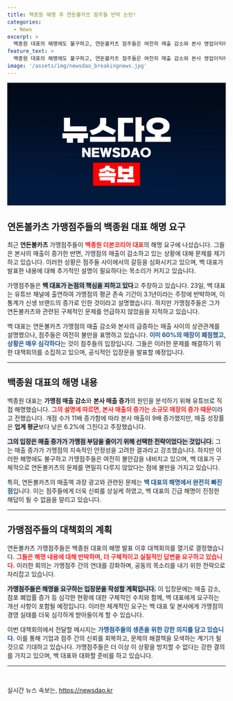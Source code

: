 ```yaml
---
title: 백종원 해명 후 연돈볼카츠 점주들 반박 논란!
categories:
  - News
excerpt: >
  백종원 대표의 해명에도 불구하고, 연돈볼카츠 점주들은 여전히 매출 감소와 본사 영업이익에 불만을 토로하며 대책회의를 통해 강력 대응할 계획이다. 논란은 계속된다!
feature_text: >
  백종원 대표의 해명에도 불구하고, 연돈볼카츠 점주들은 여전히 매출 감소와 본사 영업이익에 불만을 토로하며 대책회의를 통해 강력 대응할 계획이다. 논란은 계속된다!
image: '/assets/img/newsdao_breakingnews.jpg'
---
```


<p><img src="/assets/img/newsdao_breakingnews.jpg" alt="implanttips 속보" /></p>

<h2 data-ke-size="size26">연돈볼카츠 가맹점주들의 백종원 대표 해명 요구</h2>

<p data-ke-size="size16">최근 <b>연돈볼카츠</b> 가맹점주들이 <b><span style="color: #ee2323;">백종원 더본코리아 대표</span></b>의 해명 요구에 나섰습니다. 그들은 본사의 매출이 증가한 반면, 가맹점의 매출이 감소하고 있는 상황에 대해 문제를 제기하고 있습니다. 이러한 상황은 점주들 사이에서의 갈등을 심화시키고 있으며, 백 대표가 발표한 내용에 대해 추가적인 설명이 필요하다는 목소리가 커지고 있습니다.</p>

<p data-ke-size="size16">가맹점주들은 <b><span style="background-color: #21538527;">백 대표가 논점의 핵심을 피하고 있다</span></b>고 주장하고 있습니다. 23일, 백 대표는 유튜브 채널에 출연하여 가맹점의 평균 존속 기간이 3.1년이라는 주장에 반박하며, 이 통계가 신생 브랜드의 증가로 인한 것이라고 설명했습니다. 하지만 가맹점주들은 그가 연돈볼카츠와 관련된 구체적인 문제를 언급하지 않았음을 지적하고 있습니다.</p>

<p data-ke-size="size16">백 대표는 연돈볼카츠 가맹점의 매출 감소와 본사의 급증하는 매출 사이의 상관관계를 설명했으나, 점주들은 여전히 불만을 표명하고 있습니다. <b><span style="color: #1a5490;">이미 60%의 매장이 폐점했고, 상황은 매우 심각하다</span></b>는 것이 점주들의 입장입니다. 그들은 이러한 문제를 해결하기 위한 대책회의를 소집하고 있으며, 공식적인 입장문을 발표할 예정입니다.</p>

<hr>

<h2 data-ke-size="size26">백종원 대표의 해명 내용</h2>

<p data-ke-size="size16">백종원 대표는 <b>가맹점 매출 감소</b>와 <b>본사 매출 증가</b>의 원인을 분석하기 위해 유튜브로 직접 해명했습니다. <b><span style="color: #ee2323;">그의 설명에 따르면, 본사 매출의 증가는 소규모 매장의 증가 때문</span></b>이라고 전했습니다. 개점 수가 11배 증가함에 따라 본사 매출이 9배 증가했지만, 매출 성장률은 <b>업계 평균</b>보다 낮은 6.2%에 그친다고 주장했습니다.</p>

<p data-ke-size="size16"><b><span style="background-color: #21538527;">그의 입장은 매출 증가가 가맹점 부담을 줄이기 위해 선택한 전략이었다는 것입니다.</span></b> 그는 매출 증가가 가맹점의 지속적인 안정성을 고려한 결과라고 강조했습니다. 하지만 이러한 해명에도 불구하고 가맹점주들은 여전히 불안감을 내비치고 있으며, 백 대표가 구체적으로 연돈볼카츠의 문제를 면밀히 다루지 않았다는 점에 불만을 가지고 있습니다.</p>

<p data-ke-size="size16">특히, 연돈볼카츠의 매출액 과장 광고와 관련된 문제는 <b><span style="color: #1a5490;">백 대표의 해명에서 완전히 빠진 점</span></b>입니다. 이는 점주들에게 더욱 신뢰를 상실케 하였고, 백 대표의 긴급 해명이 진정한 해답이 될 수 없음을 알리고 있습니다.</p>

<hr>

<h2 data-ke-size="size26">가맹점주들의 대책회의 계획</h2>

<p data-ke-size="size16">연돈볼카츠 가맹점주들은 백종원 대표의 해명 발표 이후 대책회의를 열기로 결정했습니다. <b><span style="color: #ee2323;">그들은 해명 내용에 대해 반박하며, 더 구체적이고 실질적인 답변을 요구하고 있습니다.</span></b> 이러한 회의는 가맹점주 간의 연대를 강화하며, 공동의 목소리를 내기 위한 전략으로 자리잡고 있습니다.</p>

<p data-ke-size="size16"><b><span style="background-color: #21538527;">가맹점주들은 해명을 요구하는 입장문을 작성할 계획입니다.</span></b> 이 입장문에는 매출 감소, 점포 폐업률 증가 등 심각한 현황에 대한 구체적인 수치와 함께, 백 대표에게 요구하는 개선 사항이 포함될 예정입니다. 이러한 체계적인 요구는 백 대표 및 본사에게 가맹점의 경영 실태를 더욱 심각하게 받아들이게 할 수 있습니다.</p>

<p data-ke-size="size16">이번 대책회의에서 전달할 메시지는 <b><span style="color: #1a5490;">가맹점주들의 생존을 위한 강한 의지를 담고 있습니다.</span></b> 이를 통해 기업과 점주 간의 신뢰를 회복하고, 문제의 해결책을 모색하는 계기가 될 것으로 기대하고 있습니다. 가맹점주들은 더 이상 이 상황을 방치할 수 없다는 강한 결의를 가지고 있으며, 백 대표와 대화할 준비를 하고 있습니다.</p>

<hr>

<p data-ke-size="size16">&nbsp;</p>
실시간 뉴스 속보는, <a href="https://newsdao.kr" rel="dofollow">https://newsdao.kr</a>


